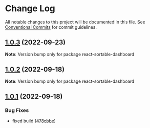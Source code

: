 # Change Log

All notable changes to this project will be documented in this file.
See [Conventional Commits](https://conventionalcommits.org) for commit guidelines.

## [1.0.3](https://github.com/dkonasov/react-sortable-dashboard/compare/react-sortable-dashboard@1.0.2...react-sortable-dashboard@1.0.3) (2022-09-23)

**Note:** Version bump only for package react-sortable-dashboard





## [1.0.2](https://github.com/dkonasov/react-sortable-dashboard/compare/react-sortable-dashboard@1.0.1...react-sortable-dashboard@1.0.2) (2022-09-18)

**Note:** Version bump only for package react-sortable-dashboard





## [1.0.1](https://github.com/dkonasov/react-sortable-dashboard/compare/react-sortable-dashboard@1.0.0...react-sortable-dashboard@1.0.1) (2022-09-18)


### Bug Fixes

* fixed build ([478cbbe](https://github.com/dkonasov/react-sortable-dashboard/commit/478cbbea5b66b101692ac47be554e419f689e342))
